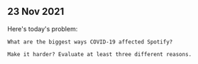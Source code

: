 

## 23 Nov 2021

Here's today's problem:

```
What are the biggest ways COVID-19 affected Spotify?

Make it harder? Evaluate at least three different reasons.
```